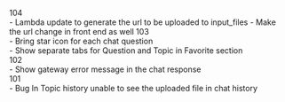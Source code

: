 104 \
    - Lambda update to generate the url to be uploaded to input_files
    - Make the url change in front end as well
103 \
    - Bring star icon for each chat question \
    - Show separate tabs for Question and Topic in Favorite section \
102 \
    - Show gateway error message in the chat response \
101 \
    - Bug In Topic history unable to see the uploaded file in chat history